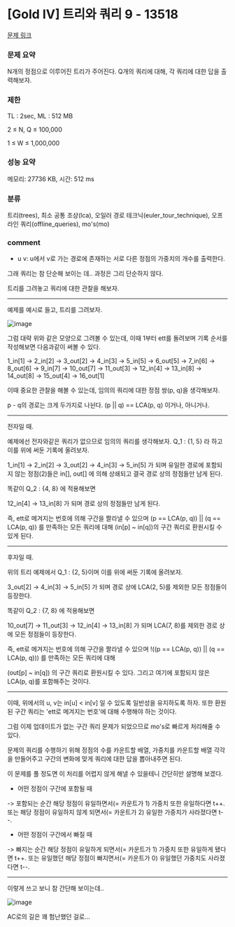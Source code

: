 
# [Gold IV] 트리와 쿼리 9 - 13518

[문제 링크](https://www.acmicpc.net/problem/13518)

### 문제 요약

<p> N개의 정점으로 이루어진 트리가 주어진다. Q개의 쿼리에 대해, 각 쿼리에 대한 답을 출력해보자. </p>

### 제한

TL : 2sec, ML : 512 MB

2 ≤ N, Q ≤ 100,000

1 ≤ W ≤ 1,000,000

### 성능 요약

메모리: 27736 KB, 시간: 512 ms

### 분류

트리(trees), 최소 공통 조상(lca), 오일러 경로 테크닉(euler_tour_technique), 오프라인 쿼리(offline_queries), mo's(mo)

### comment

* u v: u에서 v로 가는 경로에 존재하는 서로 다른 정점의 가중치의 개수를 출력한다.

그래 쿼리는 참 단순해 보이는 데.. 과정은 그리 단순하지 않다.

트리를 그려놓고 쿼리에 대한 관찰을 해보자.

-----------------------------------------------------------------------------------------------------------------------------------------------------------------------

예제를 예시로 들고, 트리를 그려보자.

![image](https://user-images.githubusercontent.com/120912574/214846329-e31e5610-17e2-42ba-a91e-14f1480a5c0e.png)

그럼 대략 위와 같은 모양으로 그려볼 수 있는데, 이때 1부터 ett를 돌려보며 기록 순서를 작성해보면 다음과같이 써볼 수 있다.

1_in[1] -> 2_in[2] -> 3_out[2] -> 4_in[3] -> 5_in[5] -> 6_out[5] -> 7_in[6] -> 8_out[6] -> 9_in[7] -> 10_out[7] -> 11_out[3] -> 12_in[4] -> 13_in[8] -> 14_out[8] -> 15_out[4] -> 16_out[1]

이때 중요한 관찰을 해볼 수 있는데, 임의의 쿼리에 대한 정점 쌍(p, q)을 생각해보자.

p - q의 경로는 크게 두가지로 나뉜다. (p || q) == LCA(p, q) 이거나, 아니거나.

-----------------------------------------------------------------------------------------------------------------------------------------------------------------------

전자일 때.

예제에선 전자와같은 쿼리가 없으므로 임의의 쿼리를 생각해보자. Q_1 : {1, 5} 라 하고 이를 위에 써둔 기록에 올려보자.

1_in[1] -> 2_in[2] -> 3_out[2] -> 4_in[3] -> 5_in[5] 가 되며 유일한 경로에 포함되지 않는 정점(2)들은 in[], out[] 에 의해 상쇄되고 결국 경로 상의 정점들만 남게 된다.

똑같이 Q_2 : {4, 8} 에 적용해보면 

12_in[4] -> 13_in[8] 가 되며 경로 상의 정점들만 남게 된다.

즉, ett로 메겨지는 번호에 의해 구간을 짤라낼 수 있으며 (p == LCA(p, q)) || (q == LCA(p, q)) 를 만족하는 모든 쿼리에 대해 (in[p] ~ in[q])의 구간 쿼리로 환원시킬 수 있게 된다.

-----------------------------------------------------------------------------------------------------------------------------------------------------------------------

후자일 때.

위의 트리 예제에서 Q_1 : {2, 5}이며 이를 위에 써둔 기록에 올려보자.

3_out[2] -> 4_in[3] -> 5_in[5] 가 되며 경로 상에 LCA(2, 5)를 제외한 모든 정점들이 등장한다.

똑같이 Q_2 : {7, 8} 에 적용해보면

10_out[7] -> 11_out[3] -> 12_in[4] -> 13_in[8] 가 되며 LCA(7, 8)를 제외한 경로 상에 모든 정점들이 등장한다.
 
즉, ett로 메겨지는 번호에 의해 구간을 짤라낼 수 있으며 !((p == LCA(p, q)) || (q == LCA(p, q))) 를 만족하는 모든 쿼리에 대해

(out[p] ~ in[q]) 의 구간 쿼리로 환원시킬 수 있다. 그리고 여기에 포함되지 않은 LCA(p, q)를 포함해주는 것이다.

-----------------------------------------------------------------------------------------------------------------------------------------------------------------------

이때, 위에서의 u, v는 in[u] < in[v] 일 수 있도록 일반성을 유지하도록 하자. 또한 환원된 구간 쿼리는 'ett로 메겨지는 번호'에 대해 수행해야 하는 것이다.

그럼 이제 업데이트가 없는 구간 쿼리 문제가 되었으므로 mo's로 빠르게 처리해줄 수 있다.

문제의 쿼리를 수행하기 위해 정점의 수를 카운트할 배열, 가중치를 카운트할 배열 각각을 만들어주고 구간의 변화에 맞게 쿼리에 대한 답을 뽑아내주면 된다.

이 문제를 풀 정도면 이 처리를 어렵지 않게 해낼 수 있을테니 간단히만 설명해 보겠다.

* 어떤 정점이 구간에 포함될 때

-> 포함되는 순간 해당 정점이 유일하면서(= 카운트가 1) 가중치 또한 유일하다면 t++. 또는 해당 정점이 유일하지 않게 되면서(= 카운트가 2) 유일한 가중치가 사라졌다면 t--.

* 어떤 정점이 구간에서 빠질 때

-> 빠지는 순간 해당 정점이 유일하게 되면서(= 카운트가 1) 가중치 또한 유일하게 됐다면 t++. 또는 유일했던 해당 정점이 빠지면서(= 카운트가 0) 유일했던 가중치도 사라졌다면 t--.

-----------------------------------------------------------------------------------------------------------------------------------------------------------------------

이렇게 쓰고 보니 참 간단해 보이는데.. 

![image](https://user-images.githubusercontent.com/120912574/214865139-c79ff117-aabe-451a-85ea-9a5f171fb537.png)

AC로의 길은 꽤 험난했던 걸로...

